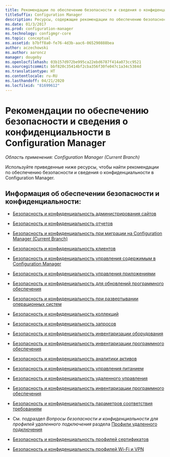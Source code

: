 ```yaml
---
title: Рекомендации по обеспечению безопасности и сведения о конфиденциальности
titleSuffix: Configuration Manager
description: Ресурсы, содержащие рекомендации по обеспечению безопасности и сведения о конфиденциальности в Configuration Manager.
ms.date: 01/3/2017
ms.prod: configuration-manager
ms.technology: configmgr-core
ms.topic: conceptual
ms.assetid: b7bff8a0-fe76-4d3b-aac6-065290888bea
author: aczechowski
ms.author: aaroncz
manager: dougeby
ms.openlocfilehash: 03b157d972be995ca22ebd6787f414a073cc9521
ms.sourcegitcommit: bbf820c35414bf2cba356f30fe047c1a34c5384d
ms.translationtype: HT
ms.contentlocale: ru-RU
ms.lasthandoff: 04/21/2020
ms.locfileid: "81699612"
---
```

# <a name="security-best-practices-and-privacy-information-for-configuration-manager"></a>Рекомендации по обеспечению безопасности и сведения о конфиденциальности в Configuration Manager

*Область применения: Configuration Manager (Current Branch)*

Используйте приведенные ниже ресурсы, чтобы найти рекомендации по обеспечению безопасности и сведения о конфиденциальности в Configuration Manager.  

## <a name="security-and-privacy-content"></a>Информация об обеспечении безопасности и конфиденциальности:  

-   [Безопасность и конфиденциальность администрирования сайтов](../../../core/plan-design/hierarchy/security-and-privacy-for-site-administration.md)  

-   [Безопасность и конфиденциальность отчетов](../../../core/servers/manage/planning-for-reporting.md#security-and-privacy)  

-   [Безопасность и конфиденциальность при миграции на Configuration Manager (Current Branch)](../../../core/migration/security-and-privacy-for-migration.md)  

-   [Безопасность и конфиденциальность клиентов](../../../core/clients/deploy/plan/security-and-privacy-for-clients.md)  

-   [Безопасность и конфиденциальность управления содержимым в Configuration Manager](../../../core/plan-design/hierarchy/security-and-privacy-for-content-management.md)  

-   [Безопасность и конфиденциальность управления приложениями](../../../apps/plan-design/security-and-privacy-for-application-management.md)  

-   [Безопасность и конфиденциальность для обновлений программного обеспечения](../../../sum/plan-design/security-and-privacy-for-software-updates.md)  

-   [Безопасность и конфиденциальность при развертывании операционных систем](../../../osd/plan-design/security-and-privacy-for-operating-system-deployment.md)  

-   [Безопасность и конфиденциальность коллекций](../../../core/clients/manage/collections/security-and-privacy-for-collections.md)  

-   [Безопасность и конфиденциальность запросов](../../../core/servers/manage/security-and-privacy-for-queries.md)  

-   [Безопасность и конфиденциальность инвентаризации оборудования](../../../core/clients/manage/inventory/security-and-privacy-for-hardware-inventory.md)  

-   [Безопасность и конфиденциальность инвентаризации программного обеспечения](../../../core/clients/manage/inventory/security-and-privacy-for-software-inventory.md)  

-   [Безопасность и конфиденциальность аналитики активов](../../../core/clients/manage/asset-intelligence/security-and-privacy-for-asset-intelligence.md)  

-   [Безопасность и конфиденциальность управления питанием](../../../core/clients/manage/power/security-and-privacy-for-power-management.md)  

-   [Безопасность и конфиденциальность удаленного управления](../../../core/clients/manage/remote-control/security-and-privacy-for-remote-control.md)  

-   [Безопасность и конфиденциальность инвентаризации программного обеспечения](../../../core/clients/manage/inventory/security-and-privacy-for-software-inventory.md)  

-   [Безопасность и конфиденциальность параметров соответствия требованиям](../../../compliance/plan-design/security-and-privacy-for-compliance-settings.md)  

-   См. подраздел *Вопросы безопасности и конфиденциальности для профилей удаленного подключения* раздела [Профили удаленного подключения](../../../compliance/deploy-use/create-remote-connection-profiles.md)  

-   [Безопасность и конфиденциальность профилей сертификатов](../../../protect/plan-design/security-and-privacy-for-certificate-profiles.md)  

-   [Безопасность и конфиденциальность профилей Wi-Fi и VPN](../../../protect/plan-design/security-and-privacy-for-wifi-vpn-profiles.md)  
